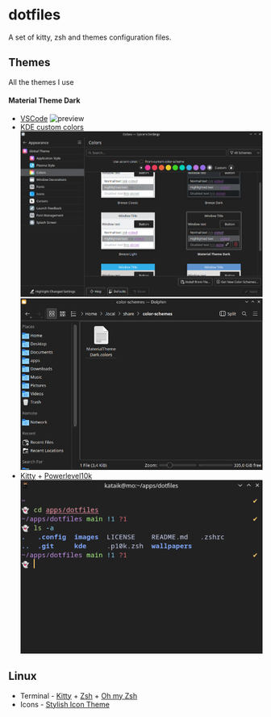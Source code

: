 # dotfiles
A set of kitty, zsh and themes configuration files.

## Themes
All the themes I use
#### Material Theme Dark
 - [VSCode](https://github.com/material-theme/vsc-material-theme)
   ![preview](https://material-theme-website.vercel.app/images/darker.png)
 - [KDE custom colors](./kde/color-schemes/MaterialThemeDark.colors)
    ![preview1](./images/screenshot_color_schema_2.png)
    ![preview2](./images/screenshot_color_schema_1.png)
 - [Kitty](./.config/kitty/kitty.conf) + [Powerlevel10k](https://github.com/romkatv/powerlevel10k#oh-my-zsh)
    ![preview2](./images/screenshot_kitty_theme.png)

## Linux
  - Terminal - [Kitty](https://github.com/kovidgoyal/kitty) + [Zsh](https://www.zsh.org/) + [Oh my Zsh](https://github.com/ohmyzsh/ohmyzsh)
  - Icons - [Stylish Icon Theme](https://github.com/mjkim0727/Stylish-icon-theme)
